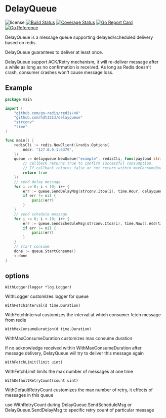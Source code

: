 # DelayQueue

![license](https://img.shields.io/github/license/HDT3213/delayqueue)
[![Build Status](https://travis-ci.com/HDT3213/delayqueue.svg?branch=master)](https://app.travis-ci.com/github/HDT3213/delayqueue)
[![Coverage Status](https://coveralls.io/repos/github/HDT3213/delayqueue/badge.svg?branch=master)](https://coveralls.io/github/HDT3213/delayqueue?branch=master)
[![Go Report Card](https://goreportcard.com/badge/github.com/HDT3213/delayqueue)](https://goreportcard.com/report/github.com/HDT3213/delayqueue)
[![Go Reference](https://pkg.go.dev/badge/github.com/hdt3213/delayqueue.svg)](https://pkg.go.dev/github.com/hdt3213/delayqueue)

DelayQueue is a message queue supporting delayed/scheduled delivery based on redis.

DelayQueue guarantees to deliver at least once.

DelayQueue support ACK/Retry mechanism, it will re-deliver message after a while as long as no confirmation is received.
As long as Redis doesn't crash, consumer crashes won't cause message loss.

## Example

```go
package main

import (
	"github.com/go-redis/redis/v8"
	"github.com/hdt3213/delayqueue"
	"strconv"
	"time"
)

func main() {
	redisCli := redis.NewClient(&redis.Options{
		Addr: "127.0.0.1:6379",
	})
	queue := delayqueue.NewQueue("example", redisCli, func(payload string) bool {
		// callback returns true to confirm successful consumption.
		// If callback returns false or not return within maxConsumeDuration, DelayQueue will re-deliver this message
		return true
	})
	// send delay message
	for i := 0; i < 10; i++ {
		err := queue.SendDelayMsg(strconv.Itoa(i), time.Hour, delayqueue.WithRetryCount(3))
		if err != nil {
			panic(err)
		}
	}
	// send schedule message
	for i := 0; i < 10; i++ {
		err := queue.SendScheduleMsg(strconv.Itoa(i), time.Now().Add(time.Hour))
		if err != nil {
			panic(err)
		}
	}
	// start consume
	done := queue.StartConsume()
	<-done
}
```

## options

```
WithLogger(logger *log.Logger)
```

WithLogger customizes logger for queue

```
WithFetchInterval(d time.Duration)
```

WithFetchInterval customizes the interval at which consumer fetch message from redis

```
WithMaxConsumeDuration(d time.Duration)
```

WithMaxConsumeDuration customizes max consume duration

If no acknowledge received within WithMaxConsumeDuration after message delivery, DelayQueue will try to deliver this
message again

```
WithFetchLimit(limit uint)
```

WithFetchLimit limits the max number of messages at one time


```
WithDefaultRetryCount(count uint)
```

WithDefaultRetryCount customizes the max number of retry, it effects of messages in this queue

use WithRetryCount during DelayQueue.SendScheduleMsg or DelayQueue.SendDelayMsg to specific retry count of particular message